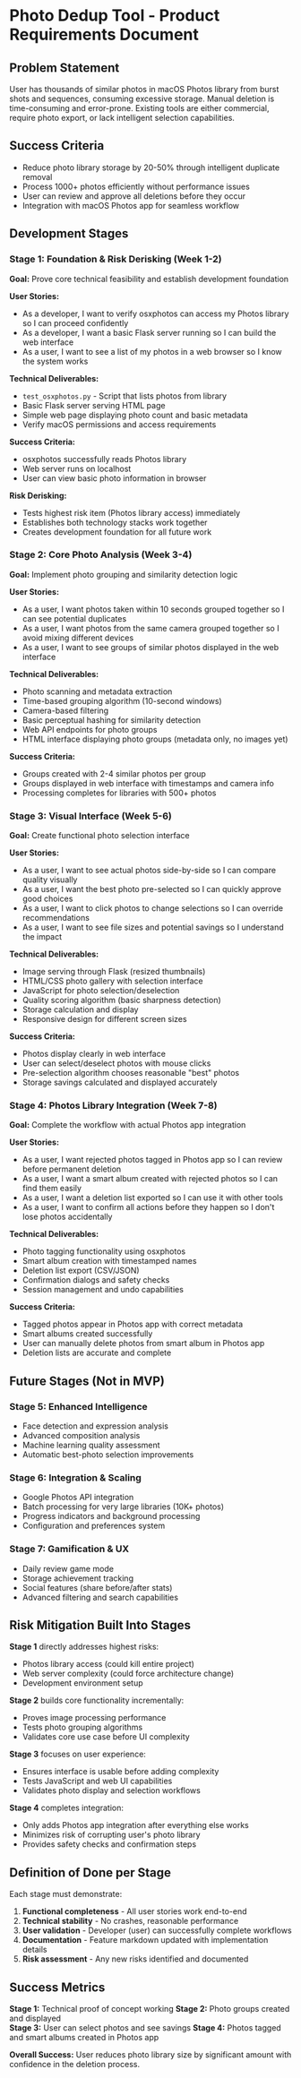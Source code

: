 # Photo Dedup Tool - Product Requirements Document

## Problem Statement

User has thousands of similar photos in macOS Photos library from burst shots and sequences, consuming excessive storage. Manual deletion is time-consuming and error-prone. Existing tools are either commercial, require photo export, or lack intelligent selection capabilities.

## Success Criteria

- Reduce photo library storage by 20-50% through intelligent duplicate removal
- Process 1000+ photos efficiently without performance issues  
- User can review and approve all deletions before they occur
- Integration with macOS Photos app for seamless workflow

## Development Stages

### Stage 1: Foundation & Risk Derisking (Week 1-2)
**Goal:** Prove core technical feasibility and establish development foundation

**User Stories:**
- As a developer, I want to verify osxphotos can access my Photos library so I can proceed confidently
- As a developer, I want a basic Flask server running so I can build the web interface
- As a user, I want to see a list of my photos in a web browser so I know the system works

**Technical Deliverables:**
- `test_osxphotos.py` - Script that lists photos from library
- Basic Flask server serving HTML page
- Simple web page displaying photo count and basic metadata
- Verify macOS permissions and access requirements

**Success Criteria:**
- osxphotos successfully reads Photos library
- Web server runs on localhost
- User can view basic photo information in browser

**Risk Derisking:**
- Tests highest risk item (Photos library access) immediately
- Establishes both technology stacks work together
- Creates development foundation for all future work

### Stage 2: Core Photo Analysis (Week 3-4)  
**Goal:** Implement photo grouping and similarity detection logic

**User Stories:**
- As a user, I want photos taken within 10 seconds grouped together so I can see potential duplicates
- As a user, I want photos from the same camera grouped together so I avoid mixing different devices
- As a user, I want to see groups of similar photos displayed in the web interface

**Technical Deliverables:**
- Photo scanning and metadata extraction
- Time-based grouping algorithm (10-second windows)
- Camera-based filtering
- Basic perceptual hashing for similarity detection
- Web API endpoints for photo groups
- HTML interface displaying photo groups (metadata only, no images yet)

**Success Criteria:**
- Groups created with 2-4 similar photos per group
- Groups displayed in web interface with timestamps and camera info
- Processing completes for libraries with 500+ photos

### Stage 3: Visual Interface (Week 5-6)
**Goal:** Create functional photo selection interface

**User Stories:**
- As a user, I want to see actual photos side-by-side so I can compare quality visually
- As a user, I want the best photo pre-selected so I can quickly approve good choices
- As a user, I want to click photos to change selections so I can override recommendations
- As a user, I want to see file sizes and potential savings so I understand the impact

**Technical Deliverables:**
- Image serving through Flask (resized thumbnails)
- HTML/CSS photo gallery with selection interface
- JavaScript for photo selection/deselection
- Quality scoring algorithm (basic sharpness detection)
- Storage calculation and display
- Responsive design for different screen sizes

**Success Criteria:**
- Photos display clearly in web interface
- User can select/deselect photos with mouse clicks
- Pre-selection algorithm chooses reasonable "best" photos
- Storage savings calculated and displayed accurately

### Stage 4: Photos Library Integration (Week 7-8)
**Goal:** Complete the workflow with actual Photos app integration

**User Stories:**
- As a user, I want rejected photos tagged in Photos app so I can review before permanent deletion
- As a user, I want a smart album created with rejected photos so I can find them easily
- As a user, I want a deletion list exported so I can use it with other tools
- As a user, I want to confirm all actions before they happen so I don't lose photos accidentally

**Technical Deliverables:**
- Photo tagging functionality using osxphotos
- Smart album creation with timestamped names
- Deletion list export (CSV/JSON)
- Confirmation dialogs and safety checks
- Session management and undo capabilities

**Success Criteria:**
- Tagged photos appear in Photos app with correct metadata
- Smart albums created successfully
- User can manually delete photos from smart album in Photos app
- Deletion lists are accurate and complete

## Future Stages (Not in MVP)

### Stage 5: Enhanced Intelligence
- Face detection and expression analysis
- Advanced composition analysis
- Machine learning quality assessment
- Automatic best-photo selection improvements

### Stage 6: Integration & Scaling  
- Google Photos API integration
- Batch processing for very large libraries (10K+ photos)
- Progress indicators and background processing
- Configuration and preferences system

### Stage 7: Gamification & UX
- Daily review game mode
- Storage achievement tracking
- Social features (share before/after stats)
- Advanced filtering and search capabilities

## Risk Mitigation Built Into Stages

**Stage 1** directly addresses highest risks:
- Photos library access (could kill entire project)
- Web server complexity (could force architecture change)
- Development environment setup

**Stage 2** builds core functionality incrementally:
- Proves image processing performance
- Tests photo grouping algorithms
- Validates core use case before UI complexity

**Stage 3** focuses on user experience:
- Ensures interface is usable before adding complexity
- Tests JavaScript and web UI capabilities
- Validates photo display and selection workflows

**Stage 4** completes integration:
- Only adds Photos app integration after everything else works
- Minimizes risk of corrupting user's photo library
- Provides safety checks and confirmation steps

## Definition of Done per Stage

Each stage must demonstrate:
1. **Functional completeness** - All user stories work end-to-end
2. **Technical stability** - No crashes, reasonable performance
3. **User validation** - Developer (user) can successfully complete workflows
4. **Documentation** - Feature markdown updated with implementation details
5. **Risk assessment** - Any new risks identified and documented

## Success Metrics

**Stage 1:** Technical proof of concept working
**Stage 2:** Photo groups created and displayed  
**Stage 3:** User can select photos and see savings
**Stage 4:** Photos tagged and smart albums created in Photos app

**Overall Success:** User reduces photo library size by significant amount with confidence in the deletion process.